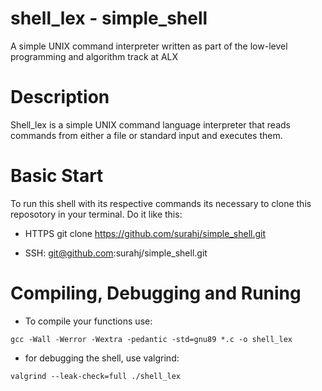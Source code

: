 # shell_lex - simple_shell
A simple UNIX command interpreter written as part of the low-level programming and algorithm track at ALX

# Description
Shell_lex is a simple UNIX command language interpreter that reads commands from either a file or standard input and executes them.

# Basic Start
To run this shell with its respective commands its necessary to clone this reposotory in your terminal. Do it like this:

- HTTPS
git clone https://github.com/surahj/simple_shell.git

- SSH:
git@github.com:surahj/simple_shell.git

# Compiling, Debugging and Runing

- To compile your functions use:

```
gcc -Wall -Werror -Wextra -pedantic -std=gnu89 *.c -o shell_lex
```

- for debugging the shell, use valgrind:

```
valgrind --leak-check=full ./shell_lex
```


